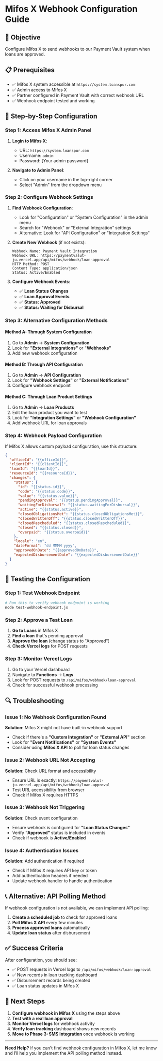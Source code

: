 # Mifos X Webhook Configuration Guide

## 🎯 Objective
Configure Mifos X to send webhooks to our Payment Vault system when loans are approved.

## 📋 Prerequisites
- ✅ Mifos X system accessible at `https://system.loanspur.com`
- ✅ Admin access to Mifos X
- ✅ Partner configured in Payment Vault with correct webhook URL
- ✅ Webhook endpoint tested and working

## 🔧 Step-by-Step Configuration

### Step 1: Access Mifos X Admin Panel

1. **Login to Mifos X**:
   - URL: `https://system.loanspur.com`
   - Username: `admin`
   - Password: [Your admin password]

2. **Navigate to Admin Panel**:
   - Click on your username in the top-right corner
   - Select "Admin" from the dropdown menu

### Step 2: Configure Webhook Settings

1. **Find Webhook Configuration**:
   - Look for "Configuration" or "System Configuration" in the admin menu
   - Search for "Webhook" or "External Integration" settings
   - Alternative: Look for "API Configuration" or "Integration Settings"

2. **Create New Webhook** (if not exists):
   ```
   Webhook Name: Payment Vault Integration
   Webhook URL: https://paymentvalut-ju.vercel.app/api/mifos/webhook/loan-approval
   HTTP Method: POST
   Content Type: application/json
   Status: Active/Enabled
   ```

3. **Configure Webhook Events**:
   - ✅ **Loan Status Changes**
   - ✅ **Loan Approval Events**
   - ✅ **Status: Approved**
   - ✅ **Status: Waiting for Disbursal**

### Step 3: Alternative Configuration Methods

#### Method A: Through System Configuration
1. Go to **Admin** → **System Configuration**
2. Look for **"External Integrations"** or **"Webhooks"**
3. Add new webhook configuration

#### Method B: Through API Configuration
1. Go to **Admin** → **API Configuration**
2. Look for **"Webhook Settings"** or **"External Notifications"**
3. Configure webhook endpoint

#### Method C: Through Loan Product Settings
1. Go to **Admin** → **Loan Products**
2. Edit the loan product you want to test
3. Look for **"Integration Settings"** or **"Webhook Configuration"**
4. Add webhook URL for loan approvals

### Step 4: Webhook Payload Configuration

If Mifos X allows custom payload configuration, use this structure:
```json
{
  "officeId": "{{officeId}}",
  "clientId": "{{clientId}}",
  "loanId": "{{loanId}}",
  "resourceId": "{{resourceId}}",
  "changes": {
    "status": {
      "id": "{{status.id}}",
      "code": "{{status.code}}",
      "value": "{{status.value}}",
      "pendingApproval": "{{status.pendingApproval}}",
      "waitingForDisbursal": "{{status.waitingForDisbursal}}",
      "active": "{{status.active}}",
      "closedObligationsMet": "{{status.closedObligationsMet}}",
      "closedWrittenOff": "{{status.closedWrittenOff}}",
      "closedRescheduled": "{{status.closedRescheduled}}",
      "closed": "{{status.closed}}",
      "overpaid": "{{status.overpaid}}"
    },
    "locale": "en",
    "dateFormat": "dd MMMM yyyy",
    "approvedOnDate": "{{approvedOnDate}}",
    "expectedDisbursementDate": "{{expectedDisbursementDate}}"
  }
}
```

## 🧪 Testing the Configuration

### Step 1: Test Webhook Endpoint
```bash
# Run this to verify webhook endpoint is working
node test-webhook-endpoint.js
```

### Step 2: Approve a Test Loan
1. **Go to Loans** in Mifos X
2. **Find a loan** that's pending approval
3. **Approve the loan** (change status to "Approved")
4. **Check Vercel logs** for POST requests

### Step 3: Monitor Vercel Logs
1. Go to your Vercel dashboard
2. Navigate to **Functions** → **Logs**
3. Look for POST requests to `/api/mifos/webhook/loan-approval`
4. Check for successful webhook processing

## 🔍 Troubleshooting

### Issue 1: No Webhook Configuration Found
**Solution**: Mifos X might not have built-in webhook support
- Check if there's a **"Custom Integration"** or **"External API"** section
- Look for **"Event Notifications"** or **"System Events"**
- Consider using **Mifos X API** to poll for loan status changes

### Issue 2: Webhook URL Not Accepting
**Solution**: Check URL format and accessibility
- Ensure URL is exactly: `https://paymentvalut-ju.vercel.app/api/mifos/webhook/loan-approval`
- Test URL accessibility from browser
- Check if Mifos X requires HTTPS

### Issue 3: Webhook Not Triggering
**Solution**: Check event configuration
- Ensure webhook is configured for **"Loan Status Changes"**
- Verify **"Approved"** status is included in events
- Check if webhook is **Active/Enabled**

### Issue 4: Authentication Issues
**Solution**: Add authentication if required
- Check if Mifos X requires API key or token
- Add authentication headers if needed
- Update webhook handler to handle authentication

## 📞 Alternative: API Polling Method

If webhook configuration is not available, we can implement API polling:

1. **Create a scheduled job** to check for approved loans
2. **Poll Mifos X API** every few minutes
3. **Process approved loans** automatically
4. **Update loan status** after disbursement

## ✅ Success Criteria

After configuration, you should see:
- ✅ POST requests in Vercel logs to `/api/mifos/webhook/loan-approval`
- ✅ New records in loan tracking dashboard
- ✅ Disbursement records being created
- ✅ Loan status updates in Mifos X

## 🚀 Next Steps

1. **Configure webhook in Mifos X** using the steps above
2. **Test with a real loan approval**
3. **Monitor Vercel logs** for webhook activity
4. **Verify loan tracking** dashboard shows new records
5. **Move to Phase 3: SMS Integration** once webhook is working

---

**Need Help?** If you can't find webhook configuration in Mifos X, let me know and I'll help you implement the API polling method instead.
